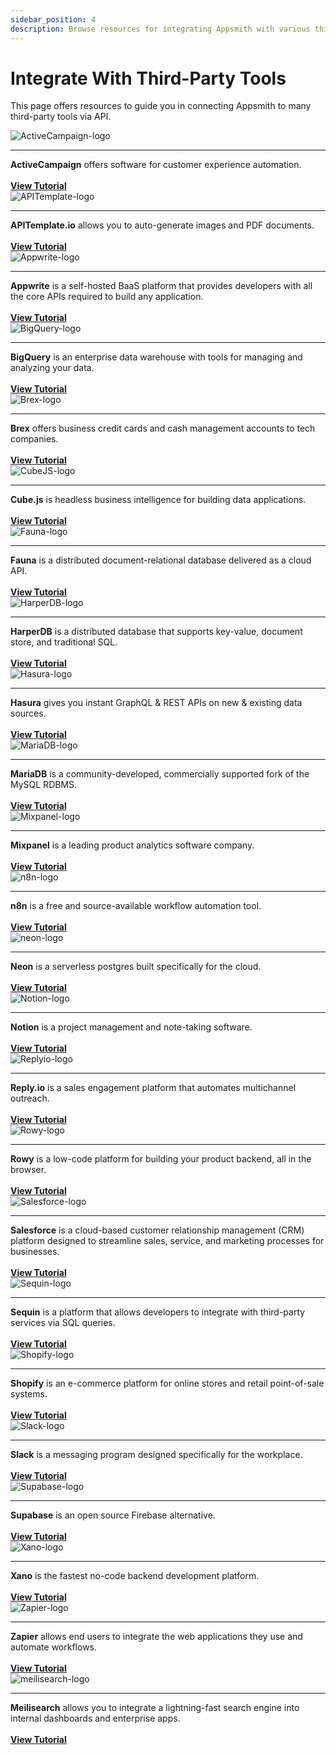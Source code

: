 ```yaml
---
sidebar_position: 4
description: Browse resources for integrating Appsmith with various third-party API datasources.
---
```


# Integrate With Third-Party Tools

This page offers resources to guide you in connecting Appsmith to many third-party tools via API.

<div className="containerGrid">
    <div className="containerIntegrationSampleApp columnGrid column-one" style={{padding:"20px"}}>
        <div className="containerCol">
            <img className="containerImage containerIntegrationsImgDimensions" src="/img/activecampaign_logo.jpeg" alt="ActiveCampaign-logo"/>
        </div> <hr className="gradient-hr" />
        <div className="containerDescription"><strong>ActiveCampaign</strong> offers software for customer experience automation.<br/><br/>  </div>
        <div className="containerIntegrationsLink"><a href="https://www.appsmith.com/blog/connecting-mixpanel-reply-io-and-activecampaign-using-appsmith-to-engage-with-your-users"><strong >View Tutorial </strong></a></div>
    </div>
    <div className="containerIntegrationSampleApp columnGrid column-two" style={{padding:"20px"}}>
        <div className="containerCol">
            <img className="containerImage containerIntegrationsImgDimensions" src="/img/apitemplate-logo.png" alt="APITemplate-logo"/>
        </div> <hr className="gradient-hr" />
        <div className="containerDescription"><strong>APITemplate.io</strong> allows you to auto-generate images and PDF documents.<br/><br/> </div>
         <div className="containerIntegrationsLink"><a href="https://www.appsmith.com/blog/build-a-tool-to-generate-pdf-files-with-apitemplate-and-n8n"><strong>View Tutorial</strong> </a></div>
    </div>
    <div className="containerIntegrationSampleApp columnGrid column-three" style={{padding:"20px"}}>
        <div className="containerCol">
            <img className="containerImage containerIntegrationsImgDimensions" src="/img/appwrite.svg" alt="Appwrite-logo"/>
        </div> <hr className="gradient-hr" />
        <div className="containerDescription"><strong>Appwrite</strong> is a self-hosted BaaS platform that provides developers with all the  core APIs required to build any application.<br/><br/></div>
         <div className="containerIntegrationsLink"><a href="https://community.appsmith.com/guide/appsmith-appwrite"><strong>View Tutorial</strong></a> </div>
    </div>
</div>

<div className="containerGrid">
    <div className="containerIntegrationSampleApp columnGrid column-one" style={{padding:"20px"}}>
        <div className="containerCol">
            <img className="containerImage containerIntegrationsImgDimensions" src="/img/bigquery-logo.png" alt="BigQuery-logo"/>
        </div> <hr className="gradient-hr" />
        <div className="containerDescription"><strong>BigQuery</strong> is an enterprise data warehouse with tools for managing and analyzing your data.<br/><br/>  </div>
        <div className="containerIntegrationsLink"><a href="https://www.appsmith.com/blog/integrate-bigquery"><strong >View Tutorial </strong></a></div>
    </div>
    <div className="containerIntegrationSampleApp columnGrid column-two" style={{padding:"20px"}}>
        <div className="containerCol">
            <img className="containerImage containerIntegrationsImgDimensions" src="/img/brex-logo_CNZYG94J4.png" alt="Brex-logo"/>
        </div> <hr className="gradient-hr" />
        <div className="containerDescription"><strong>Brex</strong> offers business credit cards and cash management accounts to tech companies.<br/><br/>  </div>
        <div className="containerIntegrationsLink"><a href="https://www.youtube.com/watch?v=3WSLex6f3yM"><strong >View Tutorial </strong></a></div>
    </div>
    <div className="containerIntegrationSampleApp columnGrid column-three" style={{padding:"20px"}}>
        <div className="containerCol">
            <img className="containerImage containerIntegrationsImgDimensions" src="/img/cube-logo_S50__hLNq.jpeg" alt="CubeJS-logo"/>
        </div> <hr className="gradient-hr" />
        <div className="containerDescription"><strong>Cube.js</strong> is headless business intelligence for building data applications. <br/><br/> </div>
         <div className="containerIntegrationsLink"><a href="https://www.appsmith.com/blog/building-an-appsmith-dashboard-with-cube"><strong>View Tutorial</strong> </a></div>
    </div>
</div>

<div className="containerGrid">
    <div className="containerIntegrationSampleApp columnGrid column-one" style={{padding:"20px"}}>
        <div className="containerCol">
            <img className="containerImage containerIntegrationsImgDimensions" src="/img/fauna-logo_jSlqC25LH.jpeg" alt="Fauna-logo"/>
        </div> <hr className="gradient-hr" />
        <div className="containerDescription"><strong>Fauna</strong> is a distributed document-relational database delivered as a cloud API.<br/><br/></div>
         <div className="containerIntegrationsLink"><a href="https://www.youtube.com/watch?v=RQraazjdcac"><strong>View Tutorial</strong></a> </div>
    </div>
    <div className="containerIntegrationSampleApp columnGrid column-two" style={{padding:"20px"}}>
        <div className="containerCol">
            <img className="containerImage containerIntegrationsImgDimensions" src="/img/HarperDB-Logo_GLE5XlPJ6.png" alt="HarperDB-logo"/>
        </div> <hr className="gradient-hr" />
        <div className="containerDescription"><strong>HarperDB</strong> is a distributed database that supports key-value, document store, and traditional SQL.<br/><br/>  </div>
        <div className="containerIntegrationsLink"><a href="https://www.appsmith.com/blog/building-an-inventory-management-tool-using-harperdb"><strong >View Tutorial </strong></a></div>
    </div>
    <div className="containerIntegrationSampleApp columnGrid column-three" style={{padding:"20px"}}>
        <div className="containerCol">
            <img className="containerImage containerIntegrationsImgDimensions" src="/img/hasura-logo_T6L3JlHSt.png" alt="Hasura-logo"/>
        </div> <hr className="gradient-hr" />
        <div className="containerDescription"><strong>Hasura</strong> gives you instant GraphQL &#x26; REST APIs on new &#x26; existing data sources. <br/><br/> </div>
         <div className="containerIntegrationsLink"><a href="https://www.appsmith.com/blog/e-commerce-order-management-dashboard-with-hasura-and-graphql"><strong>View Tutorial</strong> </a></div>
    </div>
</div>

<div className="containerGrid">
    <div className="containerIntegrationSampleApp columnGrid column-one" style={{padding:"20px"}}>
        <div className="containerCol">
            <img className="containerImage containerIntegrationsImgDimensions" src="/img/MariaDB-logo_kP1myud8_.png" alt="MariaDB-logo"/>
        </div> <hr className="gradient-hr" />
        <div className="containerDescription"><strong>MariaDB</strong> is a community-developed, commercially supported fork of the MySQL RDBMS.<br/><br/></div>
         <div className="containerIntegrationsLink"><a href="https://www.youtube.com/watch?v=2DfCLf5ELN8"><strong>View Tutorial</strong></a> </div>
    </div>
    <div className="containerIntegrationSampleApp columnGrid column-two" style={{padding:"20px"}}>
        <div className="containerCol">
            <img className="containerImage containerIntegrationsImgDimensions" src="/img/mixpanel-logo_nLTAstL7N.jpeg" alt="Mixpanel-logo"/>
        </div> <hr className="gradient-hr" />
        <div className="containerDescription"><strong>Mixpanel</strong> is a leading product analytics software company.<br/><br/>  </div>
        <div className="containerIntegrationsLink"><a href="https://www.appsmith.com/blog/connecting-mixpanel-reply-io-and-activecampaign-using-appsmith-to-engage-with-your-users"><strong >View Tutorial </strong></a></div>
    </div>
    <div className="containerIntegrationSampleApp columnGrid column-three" style={{padding:"20px"}}>
        <div className="containerCol">
            <img className="containerImage containerIntegrationsImgDimensions" src="/img/n8n-logo_8BFnDWE3s.png" alt="n8n-logo"/>
        </div> <hr className="gradient-hr" />
        <div className="containerDescription"><strong>n8n</strong> is a free and source-available workflow automation tool. <br/><br/> </div>
         <div className="containerIntegrationsLink"><a href="https://www.appsmith.com/blog/building-an-employee-survey-dashboard-with-supabase-and-n8n"><strong>View Tutorial</strong> </a></div>
    </div>
</div>

<div className="containerGrid">
    <div className="containerIntegrationSampleApp columnGrid column-one" style={{padding:"20px"}}>
        <div className="containerCol">
            <img className="containerImage containerIntegrationsImgDimensions" src="/img/neon.png" alt="neon-logo"/>
        </div> <hr className="gradient-hr" />
        <div className="containerDescription"><strong>Neon</strong> is a serverless postgres built specifically for the cloud. <br/><br/> </div>
         <div className="containerIntegrationsLink"><a href="https://community.appsmith.com/tutorial/build-powerful-and-scalable-tools-appsmith-and-neon"><strong>View Tutorial</strong> </a></div>
    </div>
    <div className="containerIntegrationSampleApp columnGrid column-two" style={{padding:"20px"}}>
        <div className="containerCol">
            <img className="containerImage containerIntegrationsImgDimensions" src="/img/notion-logo_nw3DY5mWz.png" alt="Notion-logo"/>
        </div> <hr className="gradient-hr" />
        <div className="containerDescription"><strong>Notion</strong> is a project management and note-taking software.<br/><br/></div>
         <div className="containerIntegrationsLink"><a href="https://www.appsmith.com/blog/using-the-notion-api-to-build-a-content-management-system"><strong>View Tutorial</strong></a> </div>
    </div>
    <div className="containerIntegrationSampleApp columnGrid column-three" style={{padding:"20px"}}>
        <div className="containerCol">
            <img className="containerImage containerIntegrationsImgDimensions" src="/img/replyto-logo_6yaZHFIeU.jpeg" alt="Replyio-logo"/>
        </div> <hr className="gradient-hr" />
        <div className="containerDescription"><strong>Reply.io</strong> is a sales engagement platform that automates multichannel outreach.<br/><br/>  </div>
        <div className="containerIntegrationsLink"><a href="https://www.appsmith.com/blog/connecting-mixpanel-reply-io-and-activecampaign-using-appsmith-to-engage-with-your-users"><strong >View Tutorial </strong></a></div>
    </div>
</div>

<div className="containerGrid">
    <div className="containerIntegrationSampleApp columnGrid column-one" style={{padding:"20px"}}>
        <div className="containerCol">
            <img className="containerImage containerIntegrationsImgDimensions" src="/img/rowy-logo_pkqwXawrdl.png" alt="Rowy-logo"/>
        </div> <hr className="gradient-hr" />
        <div className="containerDescription"><strong>Rowy</strong> is a low-code platform for building your product backend, all in the browser. <br/><br/> </div>
         <div className="containerIntegrationsLink"><a href="https://www.youtube.com/watch?v=m-vSQRrar8A"><strong>View Tutorial</strong> </a></div>
    </div>
    <div className="containerIntegrationSampleApp columnGrid column-two" style={{padding:"20px"}}>
        <div className="containerCol">
            <img className="containerImage containerIntegrationsImgDimensions" src="/img/Salesforcelg2.png" alt="Salesforce-logo"/>
        </div> <hr className="gradient-hr" />
        <div className="containerDescription"><strong>Salesforce</strong> is a cloud-based customer relationship management (CRM) platform designed to streamline sales, service, and marketing processes for businesses. <br/><br/> </div>
         <div className="containerIntegrationsLink"><a href="https://community.appsmith.com/tutorial/how-integrate-salesforce-oauth2-appsmith"><strong>View Tutorial</strong> </a></div>
    </div>
     <div className="containerIntegrationSampleApp columnGrid column-three" style={{padding:"20px"}}>
        <div className="containerCol">
            <img className="containerImage containerIntegrationsImgDimensions" src="/img/sequin-logo.png" alt="Sequin-logo"/>
        </div> <hr className="gradient-hr" />
        <div className="containerDescription"><strong>Sequin</strong> is a platform that allows developers to integrate with third-party services via SQL queries. <br/><br/> </div>
         <div className="containerIntegrationsLink"><a href="https://docs.sequin.io/guides/appsmith"><strong>View Tutorial</strong> </a></div>
    </div>
</div>

<div className="containerGrid">
    <div className="containerIntegrationSampleApp columnGrid column-one" style={{padding:"20px"}}>
        <div className="containerCol">
            <img className="containerImage containerIntegrationsImgDimensions" src="/img/shopify-logo_3YbQ78SX7.png" alt="Shopify-logo"/>
        </div> <hr className="gradient-hr" />
        <div className="containerDescription"><strong>Shopify</strong> is an e-commerce platform for online stores and retail point-of-sale systems.<br/><br/></div>
         <div className="containerIntegrationsLink"><a href="https://www.appsmith.com/blog/building-a-shopify-admin-panel-a-step-by-step-guide"><strong>View Tutorial</strong></a> </div>
    </div>
    <div className="containerIntegrationSampleApp columnGrid column-two" style={{padding:"20px"}}>
        <div className="containerCol">
            <img className="containerImage containerIntegrationsImgDimensions" src="/img/Slack-logo.png" alt="Slack-logo"/>
        </div> <hr className="gradient-hr" />
        <div className="containerDescription"><strong>Slack</strong> is a messaging program designed specifically for the workplace.<br/><br/>  </div>
        <div className="containerIntegrationsLink"><a href="https://www.appsmith.com/blog/building-a-daily-standup-application-in-30-minutes"><strong >View Tutorial </strong></a></div>
    </div>
     <div className="containerIntegrationSampleApp columnGrid column-three" style={{padding:"20px"}}>
        <div className="containerCol">
            <img className="containerImage containerIntegrationsImgDimensions" src="/img/supabase-logo_JCWmwonfL.png" alt="Supabase-logo"/>
        </div> <hr className="gradient-hr" />
        <div className="containerDescription"><strong>Supabase</strong> is an open source Firebase alternative. <br/><br/> </div>
         <div className="containerIntegrationsLink"><a href="https://www.appsmith.com/blog/build-an-equipment-checkout-app-for-the-admin-team-at-your-company"><strong>View Tutorial</strong></a></div>
    </div>
</div>



<div className="containerGrid">
     <div className="containerIntegrationSampleApp columnGrid column-one">
        <div className="containerCol">
            <img className="containerImage containerIntegrationsImgDimensions" src="/img/xano-logo_nnco8rx_b.png" alt="Xano-logo"/>
        </div> <hr className="gradient-hr" />
        <div className="containerDescription"><strong>Xano</strong> is the fastest no-code backend development platform.<br/><br/></div>
         <div className="containerIntegrationsLink"><a href="https://www.appsmith.com/blog/adding-social-authentication"><strong>View Tutorial</strong></a> </div>
    </div>
    <div className="containerIntegrationSampleApp columnGrid column-two">
        <div className="containerCol">
            <img className="containerImage containerIntegrationsImgDimensions" src="/img/zapier-logo_odZ9wZQ3vY.jpeg" alt="Zapier-logo"/>
        </div> <hr className="gradient-hr" />
        <div className="containerDescription"><strong>Zapier</strong> allows end users to integrate the web applications they use and automate workflows.<br/><br/>  </div>
        <div className="containerIntegrationsLink"><a href="https://www.appsmith.com/blog/want-to-automate-your-apps-use-zapier-to-connect-specialized-platforms"><strong >View Tutorial </strong></a></div>
    </div>
     <div className="containerIntegrationSampleApp columnGrid column-two">
        <div className="containerCol">
            <img className="containerImage containerIntegrationsImgDimensions" src="/img/meilisearch-logo.png" alt="meilisearch-logo"/>
        </div> <hr className="gradient-hr" />
        <div className="containerDescription"><strong>Meilisearch</strong> allows you to integrate a lightning-fast search engine into internal dashboards and enterprise apps.<br/><br/>  </div>
        <div className="containerIntegrationsLink"><a href="https://community.appsmith.com/guide/appsmith-meilisearch"><strong >View Tutorial </strong></a></div>
    </div>
 
    
</div>
